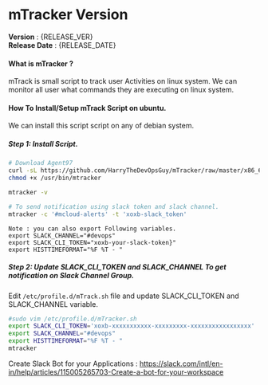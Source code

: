 # mTracker Version
 **Version**        : {RELEASE_VER} <br>
 **Release Date**   : {RELEASE_DATE} <br>

#### What is mTracker ?
mTrack is small script to track user Activities on linux system. We can monitor all user what commands they are executing on linux system.

#### How To Install/Setup mTrack Script on ubuntu.
We can install this script script on any of debian system.

##### Step 1: Install Script.
```bash
# Download Agent97
curl -sL https://github.com/HarryTheDevOpsGuy/mTracker/raw/master/x86_64/mtracker -o /usr/bin/mtracker
chmod +x /usr/bin/mtracker

mtracker -v

# To send notification using slack token and slack channel.
mtracker -c '#mcloud-alerts' -t 'xoxb-slack_token'
```

    Note : you can also export Following variables.
    export SLACK_CHANNEL="#devops"
    export SLACK_CLI_TOKEN="xoxb-your-slack-token}"
    export HISTTIMEFORMAT="%F %T - "


##### Step 2: Update SLACK_CLI_TOKEN and SLACK_CHANNEL To get notification on Slack Channel Group.

Edit `/etc/profile.d/mTrack.sh` file and update SLACK_CLI_TOKEN and SLACK_CHANNEL variable.

```bash
#sudo vim /etc/profile.d/mTracker.sh
export SLACK_CLI_TOKEN='xoxb-xxxxxxxxxxx-xxxxxxxxx-xxxxxxxxxxxxxxxxx'
export SLACK_CHANNEL="#devops"
export HISTTIMEFORMAT="%F %T - "
mtracker
```
Create Slack Bot for your Applications : https://slack.com/intl/en-in/help/articles/115005265703-Create-a-bot-for-your-workspace
